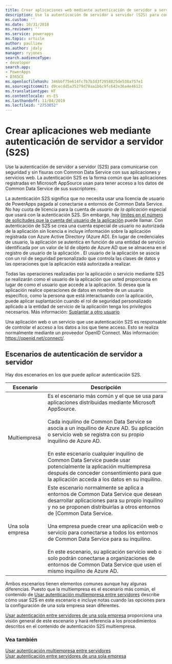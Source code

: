 ```yaml
---
title: Crear aplicaciones web mediante autenticación de servidor a servidor (S2S) (Common Data Service) | Microsoft Docs
description: Use la autenticación de servidor a servidor (S2S) para comunicarse con seguridad y sin fisuras con Common Data Service con sus aplicaciones y servicios web. La autenticación S2S es la forma común que las aplicaciones registradas en Microsoft AppSource usan para tener acceso a los datos de Common Data Service de sus suscriptores.
ms.custom: ''
ms.date: 10/31/2018
ms.reviewer: ''
ms.service: powerapps
ms.topic: article
author: paulliew
ms.author: jdaly
manager: ryjones
search.audienceType:
- developer
search.app:
- PowerApps
- D365CE
ms.openlocfilehash: 346bbf75e614fc7b7b3d3f2958825de538a757e1
ms.sourcegitcommit: d9cecdd5a35279d78aa1b6c9fc642e36a4e4612c
ms.translationtype: HT
ms.contentlocale: es-ES
ms.lasthandoff: 11/04/2019
ms.locfileid: "2753052"
---
```

# <a name="build-web-applications-using-server-to-server-s2s-authentication"></a>Crear aplicaciones web mediante autenticación de servidor a servidor (S2S)

Use la autenticación de servidor a servidor (S2S) para comunicarse con seguridad y sin fisuras con Common Data Service con sus aplicaciones y servicios web. La autenticación S2S es la forma común que las aplicaciones registradas en Microsoft AppSource usan para tener acceso a los datos de Common Data Service de sus suscriptores.  

La autenticación S2S significa que no necesita usar una licencia de usuario de PowerApps pagada al conectarse a entornos de Common Data Service. No hay cuota de licencia para la cuenta de *usuario de la aplicación* especial que usará con la autenticación S2S. Sin embargo, hay [límites en el número de solicitudes que la cuenta del usuario de la aplicación](https://docs.microsoft.com/power-platform/admin/api-request-limits-allocations#non-licensed-usersapplication-users) puede llamar. Con autenticación de S2S se crea una cuenta especial de usuario no autorizada de la aplicación sin licencia e incluye información sobre la aplicación registrada con Azure Active Directory (Azure AD). En lugar de credenciales de usuario, la aplicación se autentica en función de una entidad de servicio identificada por un valor de Id de objeto de Azure AD que se almacena en el registro de usuario de la aplicación . El usuario de la aplicación se asocia con un rol de seguridad personalizado que controla las clases de datos y las operaciones que la aplicación está autorizada a realizar.  

 Todas las operaciones realizadas por la aplicación o servicio mediante S2S se realizarán como el usuario de la aplicación que usted proporciona en lugar de como el usuario que accede a la aplicación. Si desea que la aplicación realice operaciones de datos en nombre de un usuario específico, como la persona que está interactuando con la aplicación, puede aplicar suplantación cuando el rol de seguridad personalizado aplicado a la entidad de servicio de la aplicación tenga los privilegios necesarios. Más información: [Suplantar a otro usuario](impersonate-another-user.md)  

 Una aplicación web o un servicio que use autenticación S2S es responsable de controlar el acceso a los datos a los que tiene acceso. Esto se realiza normalmente mediante un proveedor OpenID Connect. Más información: <https://openid.net/connect/>.  

## <a name="server-to-server-authentication-scenarios"></a>Escenarios de autenticación de servidor a servidor  
 Hay dos escenarios en los que puede aplicar autenticación S2S.  


|   Escenario    |   Descripción  |
|---------------|---------------|
| Multiempresa  | Es el escenario más común y el que se usa para aplicaciones distribuidas mediante Microsoft AppSource.<br /><br /> Cada inquilino de Common Data Service se asocia a un inquilino de Azure AD. Su aplicación o servicio web se registra con su propio inquilino de Azure AD.<br /><br /> En este escenario cualquier inquilino de Common Data Service puede usar potencialmente la aplicación multiempresa después de conceder consentimiento para que la aplicación acceda a los datos en su inquilino.                                                           |
| Una sola empresa | Este escenario normalmente se aplica a entornos de Common Data Service que desean desarrollar aplicaciones para su propio inquilino y no se proponen distribuirlas a otros entornos de [Common Data Service.<br /><br /> Una empresa puede crear una aplicación web o servicio para conectarse a todos los entornos de Common Data Service para su inquilino.<br /><br /> En este escenario, su aplicación servicio web o solo podrán conectarse a organizaciones de entornos de Common Data Service que usen el mismo inquilino de Azure AD. |

 Ambos escenarios tienen elementos comunes aunque hay algunas diferencias. Puesto que la multiempresa es el escenario más común, el contenido de [Usar autenticación multiempresa entre servidores](use-multi-tenant-server-server-authentication.md) describe cómo usar S2S en este escenario e incluye notas cuando las opciones para la configuración de una sola empresa sean diferentes. 

[Usar autenticación entre servidores de una sola empresa](use-single-tenant-server-server-authentication.md) proporciona una visión general de este escenario y hará referencia a los procedimientos descritos en el contenido de autenticación S2S multiempresa.  

### <a name="see-also"></a>Vea también  
  
[Usar autenticación multiempresa entre servidores](use-multi-tenant-server-server-authentication.md)<br/> 
[Usar autenticación entre servidores de una sola empresa](use-single-tenant-server-server-authentication.md)   
